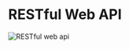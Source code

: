 # RESTful Web API
![RESTful web api](https://github.com/user-attachments/assets/f197373f-fb8e-4947-a727-25938a625494)
